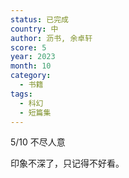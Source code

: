```yaml
---
status: 已完成
country: 中
author: 沥书, 余卓轩
score: 5
year: 2023
month: 10
category:
  - 书籍
tags:
  - 科幻
  - 短篇集
---
```

5/10 不尽人意

印象不深了，只记得不好看。

